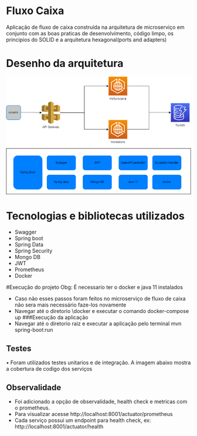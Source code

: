 # Fluxo Caixa

Aplicação de fluxo de caixa construída na arquitetura de microserviço em conjunto com as boas praticas de desenvolvimento, código limpo, os principios do SOLID e a arquitetura hexagonal(ports and adapters) 

# Desenho da arquitetura

![Desenho da arquitetura](testeBancocarrefour.png)
 
# Tecnologias e bibliotecas utilizados

* Swagger
* Spring boot
* Spring Data
* Spring Security
* Mongo DB
* JWT
* Prometheus
* Docker

#Execução do projeto
Obg: É necessario ter o docker e java 11 instalados
* Caso não esses passos foram feitos no microserviço de fluxo de caixa não sera mais necessário faze-los novamente
* Navegar até o diretorio \docker e executar o comando docker-compose up
###Execução da aplicação
* Navegar até o diretorio raiz e executar a aplicação pelo terminal mvn spring-boot:run

## Testes
•	Foram utilizados testes unitarios e de integração. A imagem abaixo mostra a cobertura de codigo dos serviços

## Observalidade
* Foi adicionado a opção de observalidade, health check e metricas com o prometheus.
* Para visualizar acesse http://localhost:8001/actuator/prometheus
* Cada serviço possui um endpoint para health check, ex: http://localhost:8001/actuator/health